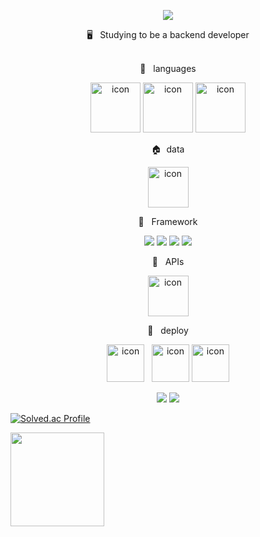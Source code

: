 
<p align="center">
<img src="https://capsule-render.vercel.app/api?type=waving&color=6182df&height=180&section=header&text=jjiione&fontSize=90" />
  </p>


<div align='center'> 🖥&nbsp&nbsp&nbspStudying to be a backend developer</div>

<br>
<p align="center">
📑&nbsp&nbsp&nbsplanguages
  </p>
<p align="center">
<img alt= "icon" wide="80" height="80" src ="https://techstack-generator.vercel.app/js-icon.svg">
<img alt= "icon" wide="80" height="80" src ="https://techstack-generator.vercel.app/python-icon.svg">
<img alt= "icon" wide="80" height="80" src ="https://techstack-generator.vercel.app/java-icon.svg">
  </p>
 <p align="center">
🏠&nbsp&nbspdata
  </p>
<p align="center">
<img alt= "icon" wide="65" height="65" src ="https://techstack-generator.vercel.app/mysql-icon.svg">
 
  </p> 
  
  <p align="center">
🛵 &nbsp&nbspFramework
  </p>
<p align="center">
  <img src="https://img.shields.io/badge/Spring-000000?logo=Spring">
  <img src="https://img.shields.io/badge/SpringBoot-FFFFFF?logo=SpringBoot">
  <img src="https://img.shields.io/badge/Flutter-02569B?logo=Flutter">
  <img src="https://img.shields.io/badge/Vue.js-FC08D?logo=Vue.js">
  
  </p>
  
<p align="center">
🛵 &nbsp&nbspAPIs
  </p>
<p align="center">
<img alt= "icon" wide="65" height="65" src ="https://techstack-generator.vercel.app/restapi-icon.svg">
  </p>
<p align="center">
🚀 &nbsp&nbspdeploy
  </p>
<p align="center">
<img alt= "icon" wide="60" height="60" src="https://techstack-generator.vercel.app/aws-icon.svg">
&nbsp
<img alt= "icon" wide="60" height="60" src="https://lirp.cdn-website.com/aa0ef369/dms3rep/multi/opt/google-cloud-icon-570w.png">
<img alt= "icon" wide="60" height="60" src ="https://techstack-generator.vercel.app/github-icon.svg">
  
</p>
<p align="center">
<img src="https://img.shields.io/badge/Firebase-FFFFFF?logo=Firebase">
 <img src="https://img.shields.io/badge/Gitlab-000000?logo=Gitlab">
  </p>

[![Solved.ac Profile](http://mazassumnida.wtf/api/v2/generate_badge?boj=javva)](https://solved.ac/javva/)


<div>
<!-- <img src="https://github-readme-stats.vercel.app/api?username=jjiione&show_icons=true&count_private=true&theme=swift" height="150"> -->
<img src="https://github-readme-stats.vercel.app/api/top-langs/?username=jjiione&layout=compact&hide_border=true&theme=swift" height="150">
</div>


<!--
**jjiione/jjiione** is a ✨ _special_ ✨ repository because its `README.md` (this file) appears on your GitHub profile.

Here are some ideas to get you started:

- 🔭 I’m currently working on ...
- 🌱 I’m currently learning ...
- 👯 I’m looking to collaborate on ...
- 🤔 I’m looking for help with ...
- 💬 Ask me about ...
- 📫 How to reach me: ...
- 😄 Pronouns: ...
- ⚡ Fun fact: ...
-->
